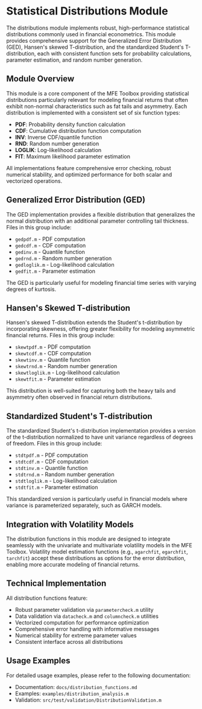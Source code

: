 # Statistical Distributions Module

The distributions module implements robust, high-performance statistical distributions commonly used in financial econometrics. This module provides comprehensive support for the Generalized Error Distribution (GED), Hansen's skewed T-distribution, and the standardized Student's T-distribution, each with consistent function sets for probability calculations, parameter estimation, and random number generation.

## Module Overview

This module is a core component of the MFE Toolbox providing statistical distributions particularly relevant for modeling financial returns that often exhibit non-normal characteristics such as fat tails and asymmetry. Each distribution is implemented with a consistent set of six function types:

- **PDF**: Probability density function calculation
- **CDF**: Cumulative distribution function computation
- **INV**: Inverse CDF/quantile function
- **RND**: Random number generation
- **LOGLIK**: Log-likelihood calculation
- **FIT**: Maximum likelihood parameter estimation

All implementations feature comprehensive error checking, robust numerical stability, and optimized performance for both scalar and vectorized operations.

## Generalized Error Distribution (GED)

The GED implementation provides a flexible distribution that generalizes the normal distribution with an additional parameter controlling tail thickness. Files in this group include:

- `gedpdf.m` - PDF computation
- `gedcdf.m` - CDF computation
- `gedinv.m` - Quantile function
- `gedrnd.m` - Random number generation
- `gedloglik.m` - Log-likelihood calculation
- `gedfit.m` - Parameter estimation

The GED is particularly useful for modeling financial time series with varying degrees of kurtosis.

## Hansen's Skewed T-distribution

Hansen's skewed T-distribution extends the Student's t-distribution by incorporating skewness, offering greater flexibility for modeling asymmetric financial returns. Files in this group include:

- `skewtpdf.m` - PDF computation
- `skewtcdf.m` - CDF computation
- `skewtinv.m` - Quantile function
- `skewtrnd.m` - Random number generation
- `skewtloglik.m` - Log-likelihood calculation
- `skewtfit.m` - Parameter estimation

This distribution is well-suited for capturing both the heavy tails and asymmetry often observed in financial return distributions.

## Standardized Student's T-distribution

The standardized Student's t-distribution implementation provides a version of the t-distribution normalized to have unit variance regardless of degrees of freedom. Files in this group include:

- `stdtpdf.m` - PDF computation
- `stdtcdf.m` - CDF computation
- `stdtinv.m` - Quantile function
- `stdtrnd.m` - Random number generation
- `stdtloglik.m` - Log-likelihood calculation
- `stdtfit.m` - Parameter estimation

This standardized version is particularly useful in financial models where variance is parameterized separately, such as GARCH models.

## Integration with Volatility Models

The distribution functions in this module are designed to integrate seamlessly with the univariate and multivariate volatility models in the MFE Toolbox. Volatility model estimation functions (e.g., `agarchfit`, `egarchfit`, `tarchfit`) accept these distributions as options for the error distribution, enabling more accurate modeling of financial returns.

## Technical Implementation

All distribution functions feature:

- Robust parameter validation via `parametercheck.m` utility
- Data validation via `datacheck.m` and `columncheck.m` utilities
- Vectorized computation for performance optimization
- Comprehensive error handling with informative messages
- Numerical stability for extreme parameter values
- Consistent interface across all distributions

## Usage Examples

For detailed usage examples, please refer to the following documentation:

- Documentation: `docs/distribution_functions.md`
- Examples: `examples/distribution_analysis.m`
- Validation: `src/test/validation/DistributionValidation.m`